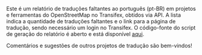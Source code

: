 Este é um relatório de traduções faltantes ao português (pt-BR) em projetos e ferramentas do OpenStreetMap no Transifex, obtidos via API. A lista indica a quantidade de traduções faltantes e o link para a página de tradução, sendo necessário um login no Transifex. O código-fonte do script de geração do relatório é aberto e está disponível [aqui](https://github.com/vgeorge/traduza-osm).

Comentários e sugestões de outros projetos de tradução são bem-vindos!

